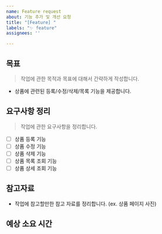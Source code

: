 ```yaml
---
name: Feature request
about: 기능 추가 및 개선 요청
title: "[Feature] "
labels: "✨ feature"
assignees: ''

---
```


## 목표

> 작업에 관한 목적과 목표에 대해서 간략하게 작성합니다.

- 상품에 관련된 등록/수정/삭제/목록 기능을 제공합니다.

## 요구사항 정리

> 작업에 관한 요구사항을 정리합니다.

- [ ] 상품 등록 기능
- [ ] 상품 수정 기능
- [ ] 상품 삭제 기능
- [ ] 상품 목록 조회 기능
- [ ] 상품 상세 조회 기능

## 참고자료

- 작업에 참고할만한 참고 자료를 정리합니다.
  (ex. 상품 페이지 사진)

## 예상 소요 시간

